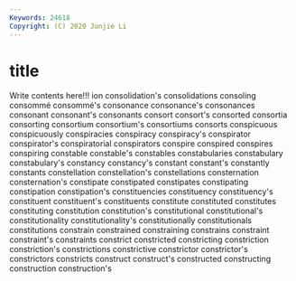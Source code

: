 ```yaml
---
Keywords: 24618
Copyright: (C) 2020 Junjie Li
---
```


# title

Write contents here!!!
ion 
consolidation's 
consolidations 
consoling
consommé 
consommé's 
consonance 
consonance's 
consonances 
consonant 
consonant's 
consonants 
consort 
consort's
consorted 
consortia 
consorting 
consortium 
consortium's 
consortiums 
consorts 
conspicuous 
conspicuously 
conspiracies
conspiracy 
conspiracy's 
conspirator 
conspirator's 
conspiratorial 
conspirators 
conspire 
conspired 
conspires 
conspiring
constable 
constable's 
constables 
constabularies 
constabulary 
constabulary's 
constancy 
constancy's 
constant 
constant's
constantly 
constants 
constellation 
constellation's 
constellations 
consternation 
consternation's 
constipate 
constipated 
constipates
constipating 
constipation 
constipation's 
constituencies 
constituency 
constituency's 
constituent 
constituent's 
constituents 
constitute
constituted 
constitutes 
constituting 
constitution 
constitution's 
constitutional 
constitutional's 
constitutionality 
constitutionality's 
constitutionally
constitutionals 
constitutions 
constrain 
constrained 
constraining 
constrains 
constraint 
constraint's 
constraints 
constrict
constricted 
constricting 
constriction 
constriction's 
constrictions 
constrictive 
constrictor 
constrictor's 
constrictors 
constricts
construct 
construct's 
constructed 
constructing 
construction 
construction's 
